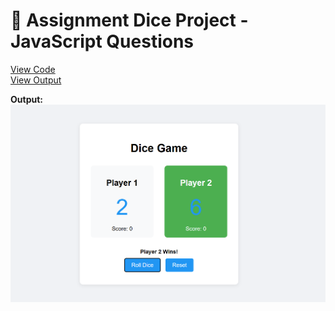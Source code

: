 # 📝 Assignment Dice Project - JavaScript Questions


[View Code](Dice.html)  
[View Output](Dicee.html)

**Output:**  
![Q1 Output](img/Dice.png)

